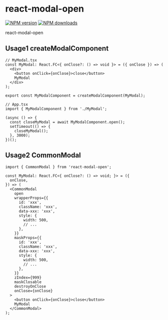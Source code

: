 # react-modal-open

[![NPM version](https://img.shields.io/npm/v/react-modal-open.svg?style=flat)](https://npmjs.org/package/react-modal-open) [![NPM downloads](http://img.shields.io/npm/dm/react-modal-open.svg?style=flat)](https://npmjs.org/package/react-modal-open)

react-modal-open

## Usage1 createModalComponent

```tsx
// MyModal.tsx
const MyModal: React.FC<{ onClose?: () => void }> = ({ onClose }) => (
  <div>
    <button onClick={onClose}>close</button>
    MyModal
  </div>
);

export const MyModalComponent = createModalComponent(MyModal);

// App.tsx
import { MyModalComponent } from './MyModal';

(async () => {
  const closeMyModal = await MyModalComponent.open();
  setTimeout(() => {
    closeMyModal();
  }, 3000);
})();
```

## Usage2 CommonModal

```tsx
import { CommonModal } from 'react-modal-open';

const MyModal: React.FC<{ onClose?: () => void; }> = ({
  onClose,
}) => (
  <CommonModal
    open
    wrapperProps={{
      id: 'xxx',
      className: 'xxx',
      data-xxx: 'xxx',
      style: {
        width: 500,
        // ...
      },
    }}
    maskProps={{
      id: 'xxx',
      className: 'xxx',
      data-xxx: 'xxx',
      style: {
        width: 500,
        // ...
      },
    }}
    zIndex={999}
    maskClosable
    destroyOnClose
    onClose={onClose}
  >
    <button onClick={onClose}>close</button>
    MyModal
  </CommonModal>
);
```
